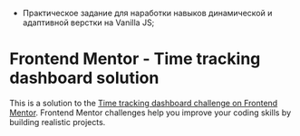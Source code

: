 - Практическое задание для наработки навыков динамической и адаптивной верстки на Vanilla JS;


# Frontend Mentor - Time tracking dashboard solution

This is a solution to the [Time tracking dashboard challenge on Frontend Mentor](https://www.frontendmentor.io/challenges/time-tracking-dashboard-UIQ7167Jw). 
Frontend Mentor challenges help you improve your coding skills by building realistic projects. 

